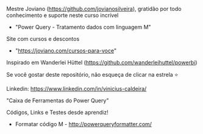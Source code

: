Mestre Joviano (https://github.com/jovianosilveira), gratidão por todo conhecimento e suporte neste curso incrível     

* "Power Query - Tratamento dados com linguagem M" 

Site com cursos e descontos 

* "https://joviano.com/cursos-para-voce"

Inspirado em Wanderlei Hüttel (https://github.com/wanderleihuttel/powerbi)

Se você gostar deste repositório, não esqueça de clicar na estrela ⭐

Linkedin: https://www.linkedin.com/in/vinicius-caldeira/

"Caixa de Ferramentas do Power Query"

Códigos, Links e Testes desde aprendiz!

*    Formatar código M - http://powerqueryformatter.com/
